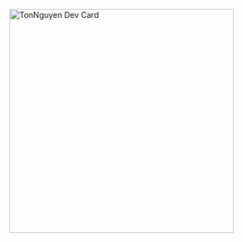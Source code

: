 <a href="https://app.daily.dev/DailyDevTips"><img src="https://github.com/toannguyen112/toannguyen112/blob/master/devcard.svg" width="400" alt="TonNguyen Dev Card"/></a>
